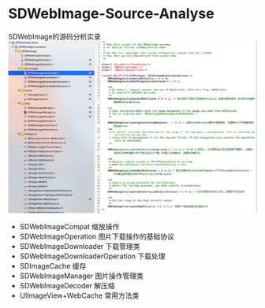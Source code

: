 # SDWebImage-Source-Analyse
SDWebImage的源码分析实录
![标注类](1.png)

* SDWebImageCompat 缩放操作
* SDWebImageOperation 图片下载操作的基础协议
* SDWebImageDownloader 下载管理类
* SDWebImageDownloaderOperation 下载处理
* SDImageCache 缓存
* SDWebImageManager 图片操作管理类
* SDWebImageDecoder 解压缩
* UIImageView+WebCache 常用方法类